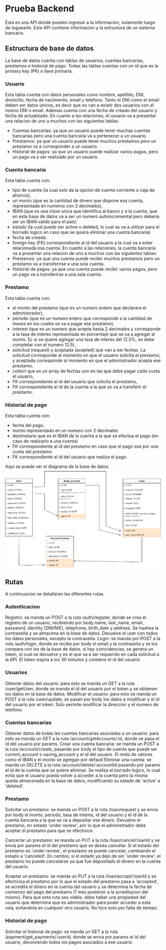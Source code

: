 # Prueba Backend

Esta es una API donde puedes ingresar a la informacion, solamente luego de loguearte.
Esta API contiene informacion y la estructura de un sistema bancario.

## Estructura de base de datos

La base de datos cuenta con tablas de usuarios, cuentas bancarias, prestamos e historial de pago.
Todas las tablas cuentas con un id que es la primary key (PK) o llave primaria.

### Usuario

Esta tabla cuenta con datos personales como nombre, apellido, DNI, domicilio, fecha de nacimiento, email y telefono.
Tanto el DNI como el email deben ser datos unicos, es decir que no van a existir dos usuarios con el mismo DNI o email.
Ademas cuenta con una fecha de creado del usuario y fecha de actualizado.
En cuanto a las relaciones, el usuario va a presentar una relacion de uno a muchos con las siguientes tablas:
- Cuentas bancarias: ya que un usuario puede tener muchas cuentas bancarias pero una cuenta bancaria va a pertenecer a un usuario.
- Prestamos: ya que un usuario puede tener muchos prestamos pero un prestamo va a corresponder a un usuario.
- Historial de pagos: ya que un usuario puede realizar varios pagos, pero un pago va a ser realizado por un usuario.

### Cuenta bancaria

Esta tabla cuenta con:
- tipo de cuenta (la cual solo da la opcion de cuenta corriente o caja de ahorros), 
- un monto (que es la cantidad de dinero que dispone esa cuenta, representada en numeros con 2 decimales), 
- IBAN (que es una clave unica que identifica al banco y a la cuenta, que en esta base de datos va a ser un numero autoincremental pero deberia ser un IBAN valido para el pais)
- estado (la cual puede ser active o deleted, lo cual se va a utilizar para el borrado logico en caso que se quiera eliminar una cuenta bancaria)
- fecha de creada.
- foreign key (FK) correspondiente al id del usuario a la cual va a estar relacionada esa cuenta.
En cuanto a las relaciones, la cuenta bancaria va a presentar una relacion de uno a muchos con las siguientes tablas:
- Prestamos: ya que una cuenta puede recibir muchos prestamos pero un prestamo va a transferirse a una sola cuenta.
- Historial de pagos: ya que una cuenta puede recibir varios pagos, pero un pago va a transferirse a una sola cuenta.

### Prestamo

Esta tabla cuenta con:
- el monto del prestamo (que es un numero entero que declarara el administrador), 
- periodo (que es un numero entero que corresponde a la cantidad de meses en los cuales se va a pagar ese prestamo), 
- interest (que es un numero que acepta hasta 2 decimales y corresponde a la tasa de interes representada en porcentaje que se va a agregar al monto. Ej: si se quiere agregar una tasa de interes del 12.5%, se debe completar con el numero 12.5),
- solicitud (request) y aceptada (acepted) que van a ser fechas. La solicitud corresponde al momento en que el usuario solicita el prestamo, y aceptada corresponde al momento en que el administrador acepta ese prestamo,
- collect que es un array de fechas son en las que debe pagar cada cuota el usuario,
- FK correspondiente al id del usuario que solicita el prestamo,
- FK correspondiente al id de la cuenta a la que se va a transferir el prestamo.

### Historial de pago

Esta tabla cuenta con:
- fecha del pago,
- monto representado en un numero con 2 decimales
- destinatario que es el IBAN de la cuenta a la que se efectua el pago (en caso de realizarlo a una cuenta)
- FK correspondiente al id del prestamo en caso que el pago sea por una cuota del prestamo
- FK correspondiente al id del usuario que realiza el pago.

Aqui se puede ver el diagrama de la base de datos
<img src= "./images/diagram.png" alt="diagrama de base de datos">

## Rutas

A continuacion se detallaran las diferentes rutas.

### Autenticacion

Registro: se manda un POST a la ruta /auth/register, donde se crea el registro de un usuario, recibiendo por body name, last_name, email, password, identity (DNI/NIE), telephone, birth_date y address. Se hashea la contraseña y se almacena en la base de datos. Devuelve el user con todos los datos personales, excepto la contraseña.
Login: se manda por POST a la ruta /auth/login, donde se recibe por body el email y la contraseña y se los compara con los de la base de datos, si hay coincidencias, se genera un token, el cual se devuelve y es el que va a ser requerido en cada solicitud a la API.
El token expira a los 30 minutos y contiene el id del usuario


### Usuarios

Obtener datos del usuario: para esto se manda un GET a la ruta /user/getUser, donde se manda el id del usuario por el token y se obtienen los datos en la base de datos.
Modificar el usuario: para esto se manda un POST a la ruta /user/update, se pasan por body los datos a modificar y el id del usuario por el token. Solo permite modificar la direccion y el numero de telefono.

### Cuentas bancarias

Obtener datos de todas las cuentas bancarias asociadas a un usuario: para esto se manda un GET a la ruta /account/getAccounts/:id, donde se pasa el id del usuario por params.
Crear una cuenta bancaria: se manda un POST a la ruta /account/create, pasando por body el tipo de cuenta que puede ser current_account o saving_account y el id del usuario. El resto de valores como el IBAN y el monto se agregan por default
Eliminar una cuenta: se manda un DELETE a la ruta /account/delete/:accountId pasando por params el id de la cuenta que se quiere eliminar. Se realiza el borrado logico, lo cual evita que el usuario pueda volver a acceder a la cuenta pero la misma queda almacenada en la base de datos, modificando su estado de 'active' a 'deleted'.

### Prestamo

Solicitar un prestamo: se manda un POST a la ruta /loan/request y se envia por body el monto, periodo, tasa de interes, id del usuario y el id de la cuenta bancaria a la que se va a depositar ese dinero. Devuelve el prestamo, en estado 'under review', por lo que el administrador debe aceptar el prestamo para que se efectivice.

Cancerlar un prestamo: se manda un PUT a la ruta /loan/cancel/:loanId y se envia por params el id del prestamo que se desea cancelar. Si el estado del prestamo es 'under review', el prestamo se puede cancelar, cambiando el estado a 'canceled'. En cambio, si el estado ya dejo de ser 'under review', el prestamo no puede cancelarse ya que fue depositado el dinero en la cuenta del usuario.

Aceptar un prestamo: se manda un PUT a la ruta /loan/accept/:loanId y se efectiviza el prestamo por lo que el estado del prestamo pasa a 'accepted', se acredita el dinero en la cuenta del usuario y se determina la fecha de comienzo del pago del prestamo (1 mes posterior a la acreditacion del mismo).
Para que esta ruta sea viable, debe haber una propiedad del usuario que determine que es administrador para poder acceder a esta ruta, evitandola en cualquier otro usuario.
No hice esto por falta de tiempo.

### Historial de pago

Solicitar el historial de pago: se manda un GET a la ruta /payment/get_payments/:userId, donde se envia por params el id del usuario, devolviendo todos los pagos asociados a ese usuario.